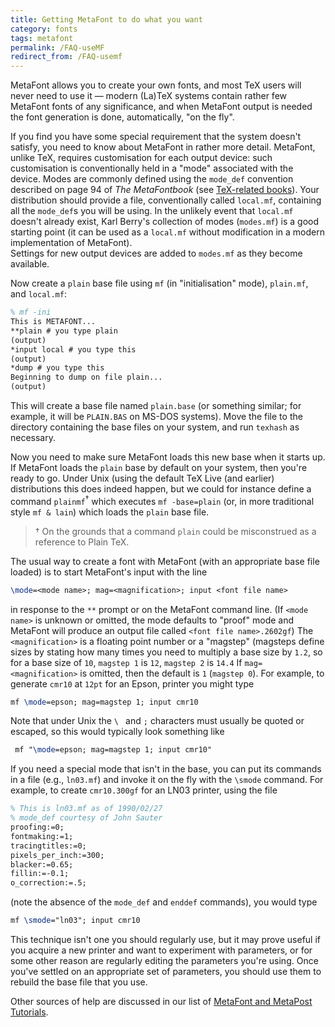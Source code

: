 ```yaml
---
title: Getting MetaFont to do what you want
category: fonts
tags: metafont
permalink: /FAQ-useMF
redirect_from: /FAQ-usemf
---
```


MetaFont allows you to create your own fonts, and most TeX users
will never need to use it&nbsp;&mdash; modern (La)TeX systems contain
rather few MetaFont fonts of any significance, and when MetaFont output is
needed the font generation is done, automatically, "on the fly".

If you find you have some special requirement that the system doesn't
satisfy, you need to know about MetaFont in rather more detail.  MetaFont,
unlike TeX, requires customisation for each output device: such
customisation is conventionally held in a "mode" associated with the
device.  Modes are commonly defined using the `mode_def`
convention described on page&nbsp;94 of _The MetaFontbook_ 
(see [TeX-related books](FAQ-other-books)).  Your
distribution should provide
a file, conventionally called `local.mf`, containing all the
`mode_def`s you will be using. In the unlikely event that
`local.mf` doesn't already exist, Karl Berry's collection of
modes (`modes.mf`) is a good starting point 
(it can be used as a `local.mf` without modification in a
modern implementation of MetaFont).  
Settings for new output devices are added to `modes.mf` as they
become available.

Now create
a `plain` base file using `mf` (in "initialisation"
mode), `plain.mf`, and `local.mf`: 
```latex
% mf -ini
This is METAFONT...
**plain # you type plain
(output)
*input local # you type this
(output)
*dump # you type this
Beginning to dump on file plain...
(output)
```
This will create a base file named `plain.base` (or something
similar; for example, it will be `PLAIN.BAS` on MS-DOS
systems).  Move the file to the directory containing the base files on
your system, and run `texhash` as necessary.

Now you need to make sure MetaFont loads this new base when it starts up. If
MetaFont loads the `plain` base by default on your system, then you're
ready to go. Under Unix (using the default TeX&nbsp;Live (and earlier)
distributions this does indeed happen, but we could for instance
define a command `plainmf`<sup class="fmk">&dagger;</sup>
which executes `mf -base=plain` (or, in more traditional
style `mf & lain`) which loads the `plain` base
file.

  > &dagger; 
  > On the grounds that a command `plain` could be misconstrued
  > as a reference to Plain TeX.
  
The usual way to create a font with MetaFont (with an appropriate base
file loaded) is to start MetaFont's input with the
line
```latex
\mode=<mode name>; mag=<magnification>; input <font file name>
```
in response to the `**` prompt or on the MetaFont command line. (If
`<mode name>` is unknown or omitted, the mode defaults to
"proof" mode and MetaFont will produce an output file called 
`<font file name>.2602gf`)
The `<magnification>` is a floating point number or a
"magstep" (magsteps define sizes by stating how many times you need to
multiply a base size by `1.2`, so for a base size of
`10`, `magstep 1` is `12`, `magstep 2` is
`14.4`
If `mag=<magnification>` is omitted, then the default
is `1`&nbsp;(`magstep 0`).  For example, to generate
`cmr10` at `12pt` for an Epson,
printer you might type
```latex
mf \mode=epson; mag=magstep 1; input cmr10
```
Note that under Unix the `\ ` and `;`
characters must usually be quoted or escaped, so this would typically
look something like
```latex
 mf "\mode=epson; mag=magstep 1; input cmr10"
```
If you need a special mode that isn't in the base, you can put its
commands in a file (e.g., `ln03.mf`) and invoke it on the
fly with the `\smode` command.  For example, to create
`cmr10.300gf` for an LN03 printer, using the file
```latex
% This is ln03.mf as of 1990/02/27
% mode_def courtesy of John Sauter
proofing:=0;
fontmaking:=1;
tracingtitles:=0;
pixels_per_inch:=300;
blacker:=0.65;
fillin:=-0.1;
o_correction:=.5;
```
(note the absence of the `mode_def` and `enddef`
commands), you would type
```latex
mf \smode="ln03"; input cmr10
```
This technique isn't one you should regularly use, but it may
prove useful if you acquire a new printer and want to experiment with
parameters, or for some other reason are regularly editing the
parameters you're using.  Once you've settled on an appropriate set of
parameters, you should use them to rebuild the base file that you use.

Other sources of help are discussed in our list of 
[MetaFont and MetaPost Tutorials](FAQ-mfptutorials).

